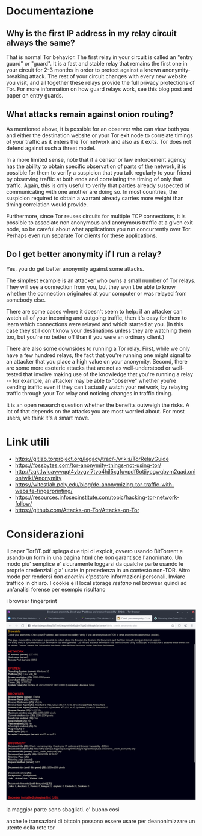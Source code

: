 # Documentazione

## Why is the first IP address in my relay circuit always the same?

That is normal Tor behavior. The first relay in your circuit is called an "entry guard" or "guard". It is a fast and stable relay that remains the first one in your circuit for 2-3 months in order to protect against a known anonymity-breaking attack. The rest of your circuit changes with every new website you visit, and all together these relays provide the full privacy protections of Tor. For more information on how guard relays work, see this blog post and paper on entry guards.

## What attacks remain against onion routing?

As mentioned above, it is possible for an observer who can view both you and either the destination website or your Tor exit node to correlate timings of your traffic as it enters the Tor network and also as it exits. Tor does not defend against such a threat model.

In a more limited sense, note that if a censor or law enforcement agency has the ability to obtain specific observation of parts of the network, it is possible for them to verify a suspicion that you talk regularly to your friend by observing traffic at both ends and correlating the timing of only that traffic. Again, this is only useful to verify that parties already suspected of communicating with one another are doing so. In most countries, the suspicion required to obtain a warrant already carries more weight than timing correlation would provide.

Furthermore, since Tor reuses circuits for multiple TCP connections, it is possible to associate non anonymous and anonymous traffic at a given exit node, so be careful about what applications you run concurrently over Tor. Perhaps even run separate Tor clients for these applications.


## Do I get better anonymity if I run a relay?

Yes, you do get better anonymity against some attacks.

The simplest example is an attacker who owns a small number of Tor relays. They will see a connection from you, but they won't be able to know whether the connection originated at your computer or was relayed from somebody else.

There are some cases where it doesn't seem to help: if an attacker can watch all of your incoming and outgoing traffic, then it's easy for them to learn which connections were relayed and which started at you. (In this case they still don't know your destinations unless they are watching them too, but you're no better off than if you were an ordinary client.)

There are also some downsides to running a Tor relay. First, while we only have a few hundred relays, the fact that you're running one might signal to an attacker that you place a high value on your anonymity. Second, there are some more esoteric attacks that are not as well-understood or well-tested that involve making use of the knowledge that you're running a relay -- for example, an attacker may be able to "observe" whether you're sending traffic even if they can't actually watch your network, by relaying traffic through your Tor relay and noticing changes in traffic timing.

It is an open research question whether the benefits outweigh the risks. A lot of that depends on the attacks you are most worried about. For most users, we think it's a smart move.

# Link utili
- https://gitlab.torproject.org/legacy/trac/-/wikis/TorRelayGuide
- https://fossbytes.com/tor-anonymity-things-not-using-tor/
- http://zqktlwiuavvvqqt4ybvgvi7tyo4hjl5xgfuvpdf6otjiycgwqbym2qad.onion/wiki/Anonymity
- https://witestlab.poly.edu/blog/de-anonymizing-tor-traffic-with-website-fingerprinting/
- https://resources.infosecinstitute.com/topic/hacking-tor-network-follow/
- https://github.com/Attacks-on-Tor/Attacks-on-Tor

# Considerazioni 
Il paper TorBT.pdf spiega due tipi di exploit, ovvero usando BitTorrent e usando un form in una pagina html che *non* garantisce l'anonimato. 
Un modo piu' semplice e' sicuramente loggarsi da qualche parte usando le proprie credenziali gia' usate in precedenza in un contesto non-TOR.
Altro modo per rendersi *non anomini* e'postare informazioni personali.
Inviare traffico in chiaro.
I cookie e il local storage *restano* nel browser quindi ad un'analisi forense per esempio risultano 

i browser fingerprint 

![](material/onionFingerprint.png)

la maggior parte sono sbagliati. e' buono cosi

anche le transazioni di bitcoin possono essere usare per deanonimizzare un utente della rete tor

